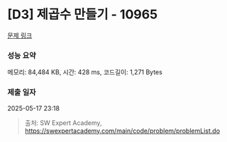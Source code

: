 # [D3] 제곱수 만들기 - 10965 

[문제 링크](https://swexpertacademy.com/main/code/problem/problemDetail.do?contestProbId=AXWXH_h695kDFAST) 

### 성능 요약

메모리: 84,484 KB, 시간: 428 ms, 코드길이: 1,271 Bytes

### 제출 일자

2025-05-17 23:18



> 출처: SW Expert Academy, https://swexpertacademy.com/main/code/problem/problemList.do